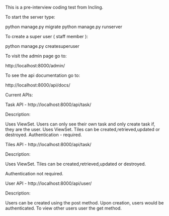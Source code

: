 This is a pre-interview coding test from Incling.

To start the server type:

python manage.py migrate
python manage.py runserver

To create a super user ( staff member ):

python manage.py createsuperuser

To visit the admin page go to:

http://localhost:8000/admin/

To see the api documentation go to:

http://localhost:8000/api/docs/

Current APIs:

Task API - http://localhost:8000/api/task/

Description:

Uses ViewSet. Users can only see their own task and only create task if,
they are the user.
Uses ViewSet. Tiles can be created,retrieved,updated or destroyed.
Authentication - required.

Tiles API - http://localhost:8000/api/task/

Description:

Uses ViewSet. Tiles can be created,retrieved,updated or destroyed.

Authentication not required.

User API - http://localhost:8000/api/user/

Description:

Users can be created using the post method. Upon creation,
users would be authenticated.
To view other users user the get method.
